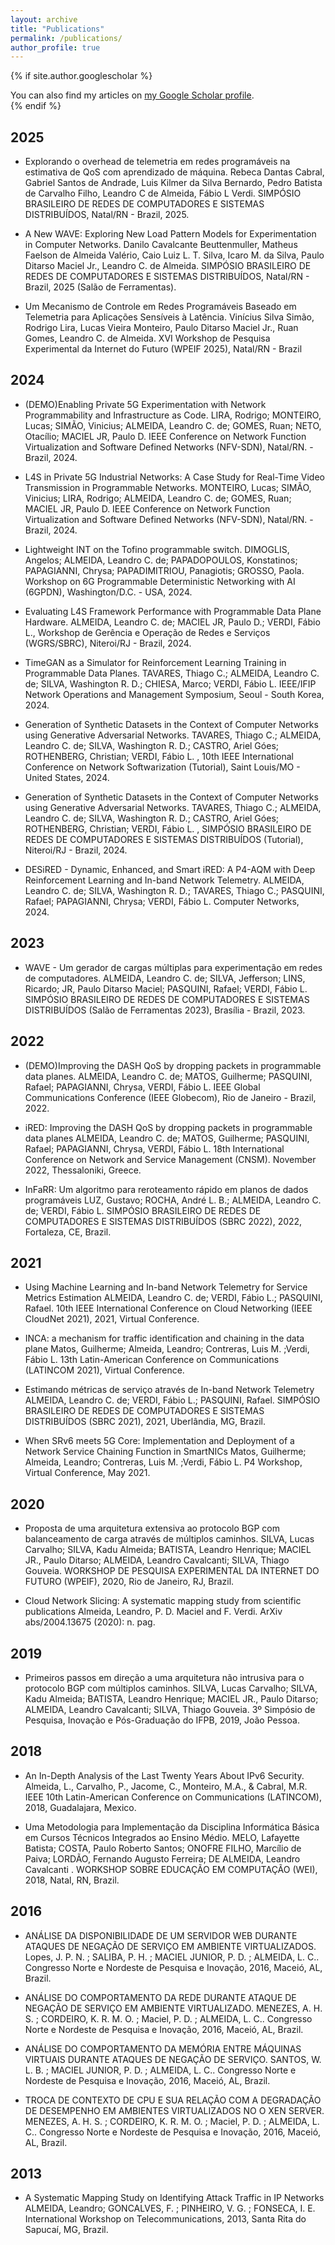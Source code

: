 ```yaml
---
layout: archive
title: "Publications"
permalink: /publications/
author_profile: true
---
```


{% if site.author.googlescholar %}
  <div class="wordwrap">You can also find my articles on <a href="{{site.author.googlescholar}}">my Google Scholar profile</a>.</div>
{% endif %}

2025
------

- Explorando o overhead de telemetria em redes programáveis na estimativa de QoS com aprendizado de máquina. Rebeca Dantas Cabral, Gabriel Santos de Andrade, Luis Kilmer da Silva Bernardo, Pedro Batista de Carvalho Filho, Leandro C de Almeida, Fábio L Verdi. SIMPÓSIO BRASILEIRO DE REDES DE COMPUTADORES E SISTEMAS DISTRIBUÍDOS, Natal/RN - Brazil, 2025.

- A New WAVE: Exploring New Load Pattern Models for Experimentation in Computer Networks. Danilo Cavalcante Beuttenmuller, Matheus Faelson de Almeida Valério, Caio Luiz L. T. Silva, Icaro M. da Silva, Paulo Ditarso Maciel Jr., Leandro C. de Almeida. SIMPÓSIO BRASILEIRO DE REDES DE COMPUTADORES E SISTEMAS DISTRIBUÍDOS, Natal/RN - Brazil, 2025 (Salão de Ferramentas).

- Um Mecanismo de Controle em Redes Programáveis Baseado em Telemetria para Aplicações Sensíveis à Latência. Vinícius Silva Simão, Rodrigo Lira, Lucas Vieira Monteiro, Paulo Ditarso Maciel Jr., Ruan Gomes, Leandro C. de Almeida. XVI Workshop de Pesquisa Experimental da Internet do Futuro (WPEIF 2025), Natal/RN - Brazil



2024
------

- (DEMO)Enabling Private 5G Experimentation with Network Programmability and Infrastructure as Code. LIRA, Rodrigo; MONTEIRO, Lucas; SIMÃO, Vinicius; ALMEIDA, Leandro C. de; GOMES, Ruan; NETO, Otacílio; MACIEL JR, Paulo D. IEEE Conference on Network Function Virtualization and Software Defined Networks (NFV-SDN), Natal/RN. - Brazil, 2024.

- L4S in Private 5G Industrial Networks: A Case Study for Real-Time Video Transmission in Programmable Networks. MONTEIRO, Lucas; SIMÃO, Vinicius; LIRA, Rodrigo; ALMEIDA, Leandro C. de; GOMES, Ruan; MACIEL JR, Paulo D. IEEE Conference on Network Function Virtualization and Software Defined Networks (NFV-SDN), Natal/RN. - Brazil, 2024.

- Lightweight INT on the Tofino programmable switch. DIMOGLIS, Angelos; ALMEIDA, Leandro C. de; PAPADOPOULOS, Konstatinos; PAPAGIANNI, Chrysa; PAPADIMITRIOU, Panagiotis; GROSSO, Paola. Workshop on 6G Programmable Deterministic Networking with AI (6GPDN), Washington/D.C. - USA, 2024.

- Evaluating L4S Framework Performance with Programmable Data Plane Hardware. ALMEIDA, Leandro C. de; MACIEL JR, Paulo D.; VERDI, Fábio L., Workshop de Gerência e Operação de Redes e Serviços (WGRS/SBRC), Niteroi/RJ - Brazil, 2024.

- TimeGAN as a Simulator for Reinforcement Learning Training in Programmable Data Planes. TAVARES, Thiago C.; ALMEIDA, Leandro C. de; SILVA, Washington R. D.; CHIESA, Marco; VERDI, Fábio L. IEEE/IFIP Network Operations and Management Symposium, Seoul - South Korea, 2024.

- Generation of Synthetic Datasets in the Context of Computer Networks using Generative Adversarial Networks. TAVARES, Thiago C.; ALMEIDA, Leandro C. de; SILVA, Washington R. D.; CASTRO, Ariel Góes; ROTHENBERG, Christian; VERDI, Fábio L. , 10th IEEE International Conference on Network Softwarization (Tutorial), Saint Louis/MO - United States, 2024.

- Generation of Synthetic Datasets in the Context of Computer Networks using Generative Adversarial Networks. TAVARES, Thiago C.; ALMEIDA, Leandro C. de; SILVA, Washington R. D.; CASTRO, Ariel Góes; ROTHENBERG, Christian; VERDI, Fábio L. , SIMPÓSIO BRASILEIRO DE REDES DE COMPUTADORES E SISTEMAS DISTRIBUÍDOS (Tutorial), Niteroi/RJ - Brazil, 2024.

- DESiRED - Dynamic, Enhanced, and Smart iRED: A P4-AQM with Deep Reinforcement Learning and In-band Network Telemetry. ALMEIDA, Leandro C. de; SILVA, Washington R. D.; TAVARES, Thiago C.; PASQUINI, Rafael; PAPAGIANNI, Chrysa; VERDI, Fábio L. Computer Networks, 2024.


2023
------

- WAVE - Um gerador de cargas múltiplas para experimentação em redes de computadores. ALMEIDA, Leandro C. de; SILVA, Jefferson; LINS, Ricardo; JR, Paulo Ditarso Maciel; PASQUINI, Rafael; VERDI, Fábio L. SIMPÓSIO BRASILEIRO DE REDES DE COMPUTADORES E SISTEMAS DISTRIBUÍDOS (Salão de Ferramentas 2023), Brasília - Brazil, 2023. 


2022
------

- (DEMO)Improving the DASH QoS by dropping packets in programmable data planes. ALMEIDA, Leandro C. de; MATOS, Guilherme; PASQUINI, Rafael; PAPAGIANNI, Chrysa, VERDI, Fábio L. IEEE Global Communications Conference (IEEE Globecom), Rio de Janeiro - Brazil, 2022.

- iRED: Improving the DASH QoS by dropping packets in programmable data planes ALMEIDA, Leandro C. de; MATOS, Guilherme; PASQUINI, Rafael; PAPAGIANNI, Chrysa, VERDI, Fábio L. 18th International Conference on Network and Service Management (CNSM). November 2022, Thessaloniki, Greece.

- InFaRR: Um algoritmo para reroteamento rápido em planos de dados programáveis LUZ, Gustavo; ROCHA, André L. B.; ALMEIDA, Leandro C. de; VERDI, Fábio L. SIMPÓSIO BRASILEIRO DE REDES DE COMPUTADORES E SISTEMAS DISTRIBUÍDOS (SBRC 2022), 2022, Fortaleza, CE, Brazil.

2021
------

- Using Machine Learning and In-band Network Telemetry for Service Metrics Estimation ALMEIDA, Leandro C. de; VERDI, Fábio L.; PASQUINI, Rafael. 10th IEEE International Conference on Cloud Networking (IEEE CloudNet 2021), 2021, Virtual Conference.

- INCA: a mechanism for traffic identification and chaining in the data plane Matos, Guilherme; Almeida, Leandro; Contreras, Luis M. ;Verdi, Fábio L. 13th Latin-American Conference on Communications (LATINCOM 2021), Virtual Conference.

- Estimando métricas de serviço através de In-band Network Telemetry ALMEIDA, Leandro C. de; VERDI, Fábio L.; PASQUINI, Rafael. SIMPÓSIO BRASILEIRO DE REDES DE COMPUTADORES E SISTEMAS DISTRIBUÍDOS (SBRC 2021), 2021, Uberlândia, MG, Brazil.

- When SRv6 meets 5G Core: Implementation and Deployment of a Network Service Chaining Function in SmartNICs Matos, Guilherme; Almeida, Leandro; Contreras, Luis M. ;Verdi, Fábio L. P4 Workshop, Virtual Conference, May 2021.

2020
------

- Proposta de uma arquitetura extensiva ao protocolo BGP com balanceamento de carga através de múltiplos caminhos. SILVA, Lucas Carvalho; SILVA, Kadu Almeida; BATISTA, Leandro Henrique; MACIEL JR., Paulo Ditarso; ALMEIDA, Leandro Cavalcanti; SILVA, Thiago Gouveia. WORKSHOP DE PESQUISA EXPERIMENTAL DA INTERNET DO FUTURO (WPEIF), 2020, Rio de Janeiro, RJ, Brazil.

- Cloud Network Slicing: A systematic mapping study from scientific publications Almeida, Leandro, P. D. Maciel and F. Verdi. ArXiv abs/2004.13675 (2020): n. pag.

2019
------

- Primeiros passos em direção a uma arquitetura não intrusiva para o protocolo BGP com múltiplos caminhos. SILVA, Lucas Carvalho; SILVA, Kadu Almeida; BATISTA, Leandro Henrique; MACIEL JR., Paulo Ditarso; ALMEIDA, Leandro Cavalcanti; SILVA, Thiago Gouveia. 3º Simpósio de Pesquisa, Inovação e Pós-Graduação do IFPB, 2019, João Pessoa.

2018
------

- An In-Depth Analysis of the Last Twenty Years About IPv6 Security. Almeida, L., Carvalho, P., Jacome, C., Monteiro, M.A., & Cabral, M.R. IEEE 10th Latin-American Conference on Communications (LATINCOM), 2018, Guadalajara, Mexico.

- Uma Metodologia para Implementação da Disciplina Informática Básica em Cursos Técnicos Integrados ao Ensino Médio. MELO, Lafayette Batista; COSTA, Paulo Roberto Santos; ONOFRE FILHO, Marcílio de Paiva; LORDÃO, Fernando Augusto Ferreira; DE ALMEIDA, Leandro Cavalcanti . WORKSHOP SOBRE EDUCAÇÃO EM COMPUTAÇÃO (WEI), 2018, Natal, RN, Brazil.

2016
------

- ANÁLISE DA DISPONIBILIDADE DE UM SERVIDOR WEB DURANTE ATAQUES DE NEGAÇÃO DE SERVIÇO EM AMBIENTE VIRTUALIZADOS. Lopes, J. P. N. ; SALIBA, P. H. ; MACIEL JUNIOR, P. D. ; ALMEIDA, L. C.. Congresso Norte e Nordeste de Pesquisa e Inovação, 2016, Maceió, AL, Brazil.

- ANÁLISE DO COMPORTAMENTO DA REDE DURANTE ATAQUE DE NEGAÇÃO DE SERVIÇO EM AMBIENTE VIRTUALIZADO. MENEZES, A. H. S. ; CORDEIRO, K. R. M. O. ; Maciel, P. D. ; ALMEIDA, L. C.. Congresso Norte e Nordeste de Pesquisa e Inovação, 2016, Maceió, AL, Brazil.

- ANÁLISE DO COMPORTAMENTO DA MEMÓRIA ENTRE MÁQUINAS VIRTUAIS DURANTE ATAQUES DE NEGAÇÃO DE SERVIÇO. SANTOS, W. L. B. ; MACIEL JUNIOR, P. D. ; ALMEIDA, L. C.. Congresso Norte e Nordeste de Pesquisa e Inovação, 2016, Maceió, AL, Brazil.

- TROCA DE CONTEXTO DE CPU E SUA RELAÇÃO COM A DEGRADAÇÃO DE DESEMPENHO EM AMBIENTES VIRTUALIZADOS NO O XEN SERVER. MENEZES, A. H. S. ; CORDEIRO, K. R. M. O. ; Maciel, P. D. ; ALMEIDA, L. C.. Congresso Norte e Nordeste de Pesquisa e Inovação, 2016, Maceió, AL, Brazil.

2013
------

- A Systematic Mapping Study on Identifying Attack Traffic in IP Networks ALMEIDA, Leandro; GONCALVES, F. ; PINHEIRO, V. G. ; FONSECA, I. E. International Workshop on Telecommunications, 2013, Santa Rita do Sapucaí, MG, Brazil.
